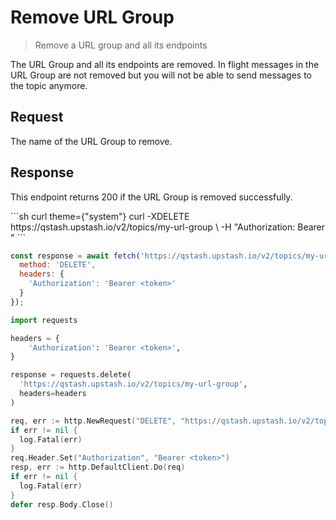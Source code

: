 # Remove URL Group

> Remove a URL group and all its endpoints

The URL Group and all its endpoints are removed. In flight messages in the URL Group are not removed but you will not be able to send messages to the topic anymore.

## Request

<ParamField path="urlGroupName" type="string" required>
  The name of the URL Group to remove.
</ParamField>

## Response

This endpoint returns 200 if the URL Group is removed successfully.

<RequestExample>
  ```sh curl theme={"system"}
  curl -XDELETE https://qstash.upstash.io/v2/topics/my-url-group \
    -H "Authorization: Bearer <token>"
  ```

  ```js Node theme={"system"}
  const response = await fetch('https://qstash.upstash.io/v2/topics/my-url-group', {
    method: 'DELETE',
    headers: {
      'Authorization': 'Bearer <token>'
    }
  });
  ```

  ```python Python theme={"system"}
  import requests

  headers = {
      'Authorization': 'Bearer <token>',
  }

  response = requests.delete(
    'https://qstash.upstash.io/v2/topics/my-url-group', 
    headers=headers
  )
  ```

  ```go Go  theme={"system"}
  req, err := http.NewRequest("DELETE", "https://qstash.upstash.io/v2/topics/my-url-group", nil)
  if err != nil {
    log.Fatal(err)
  }
  req.Header.Set("Authorization", "Bearer <token>")
  resp, err := http.DefaultClient.Do(req)
  if err != nil {
    log.Fatal(err)
  }
  defer resp.Body.Close()
  ```
</RequestExample>
